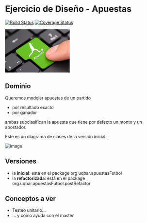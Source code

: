 
# Ejercicio de Diseño - Apuestas

[![Build Status](https://travis-ci.com/uqbar-project/eg-apuestas-xtend.svg?branch=master)](https://travis-ci.com/uqbar-project/eg-apuestas-xtend) [![Coverage Status](https://coveralls.io/repos/github/uqbar-project/eg-apuestas-xtend/badge.svg?branch=master&service=github)](https://coveralls.io/github/uqbar-project/eg-apuestas-xtend?branch=master&service=github)

<img src="images/apuestas.jpg" width="213px" height="142px"/>

## Dominio

Queremos modelar apuestas de un partido

* por resultado exacto
* por ganador

ambas subclasifican la apuesta que tiene por defecto un monto y un apostador.

Este es un diagrama de clases de la versión inicial:

![image](images/classDiagram.png)

## Versiones

* la **inicial**: está en el package org.uqbar.apuestasFutbol
* la **refactorizada**: está en el package org.uqbar.apuestasFutbol.postRefactor

## Conceptos a ver

* Testeo unitario...
* ... y cómo ayuda con el master



